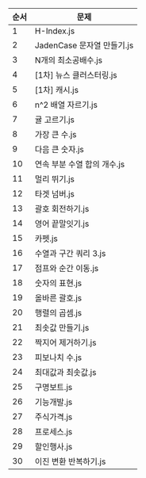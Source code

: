 | 순서 | 문제 |
|-------|-----------|
| 1 | H-Index.js |
| 2 | JadenCase 문자열 만들기.js |
| 3 | N개의 최소공배수.js |
| 4 | [1차] 뉴스 클러스터링.js |
| 5 | [1차] 캐시.js |
| 6 | n^2 배열 자르기.js |
| 7 | 귤 고르기.js |
| 8 | 가장 큰 수.js |
| 9 | 다음 큰 숫자.js |
| 10 | 연속 부분 수열 합의 개수.js |
| 11 | 멀리 뛰기.js |
| 12 | 타겟 넘버.js |
| 13 | 괄호 회전하기.js |
| 14 | 영어 끝말잇기.js |
| 15 | 카펫.js |
| 16 | 수열과 구간 쿼리 3.js |
| 17 | 점프와 순간 이동.js |
| 18 | 숫자의 표현.js |
| 19 | 올바른 괄호.js |
| 20 | 행렬의 곱셈.js |
| 21 | 최솟값 만들기.js |
| 22 | 짝지어 제거하기.js |
| 23 | 피보나치 수.js |
| 24 | 최대값과 최솟값.js |
| 25 | 구명보트.js |
| 26 | 기능개발.js |
| 27 | 주식가격.js |
| 28 | 프로세스.js |
| 29 | 할인행사.js |
| 30 | 이진 변환 반복하기.js |
